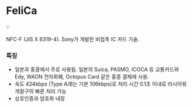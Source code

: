 # FeliCa

<aside>
💡

NFC-F (JIS X 6319-4).
Sony가 개발한 비접촉 IC 카드 기술.

</aside>

### 특징

- 일본과 홍콩에서 주로 사용됨.
일본의 Suica, PASMO, ICOCA 등 교통카드와 Edy, WAON 전자화폐, Octopus Card 같은 홍콩 결제에 사용.
- 속도 424kbps (Type A/B는 기본 106kbps)로 처리 시간 0.1초 이내로 러시아워 개찰구의 빠른 처리 가능
- 상호인증과 암호화 내장